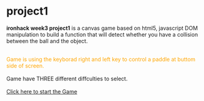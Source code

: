 # project1
<b>ironhack week3 project1</b> is a canvas game based on html5, javascript DOM manipulation to build a function that will detect whether you have a collision between the ball and the object.

<br><span style="color:orange;">Game is using the keyborad right and left key to control a paddle at buttom side of screen.</br></span>
<br>Game have THREE different diffculties to select.<br>
<br><a href="" target="_blank">Click here to start the Game</a></br>

